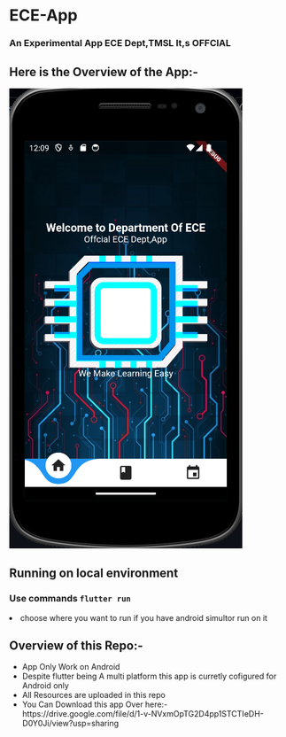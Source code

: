 # ECE-App
### An Experimental App ECE Dept,TMSL It,s  OFFCIAL


## Here is the Overview of the App:-
<img src="./readme-img/overviewece.png">


## Running on local environment

###  **Use commands  `flutter run`**

<li> choose where you want to run if you have android simultor run on it </li>
</ul>



## Overview of this Repo:-
<ul>
<li>App Only Work on Android </li>
<li> Despite flutter being A multi platform  this app is curretly cofigured for Android  only </li>
<li>All Resources  are uploaded in this repo</li>
<li> You Can Download this app Over here:-https://drive.google.com/file/d/1-v-NVxmOpTG2D4pp1STCTIeDH-D0Y0Ji/view?usp=sharing</li>
</ul>
